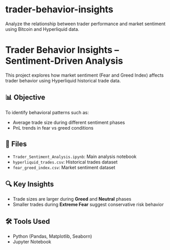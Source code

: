 # trader-behavior-insights
Analyze the relationship between trader performance and market sentiment using Bitcoin and Hyperliquid data.


# Trader Behavior Insights – Sentiment-Driven Analysis

This project explores how market sentiment (Fear and Greed Index) affects trader behavior using Hyperliquid historical trade data.

## 📊 Objective
To identify behavioral patterns such as:
- Average trade size during different sentiment phases
- PnL trends in fear vs greed conditions

## 📁 Files
- `Trader_Sentiment_Analysis.ipynb`: Main analysis notebook
- `hyperliquid_trades.csv`: Historical trades dataset
- `fear_greed_index.csv`: Market sentiment dataset

## 🔍 Key Insights
- Trade sizes are larger during **Greed** and **Neutral** phases
- Smaller trades during **Extreme Fear** suggest conservative risk behavior

## 🛠️ Tools Used
- Python (Pandas, Matplotlib, Seaborn)
- Jupyter Notebook

